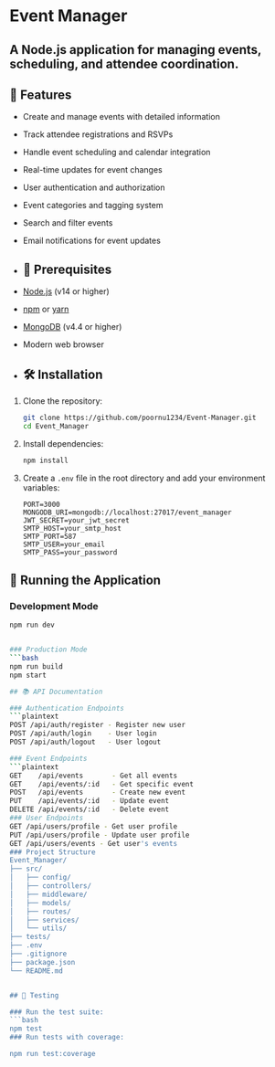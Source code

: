 # Event Manager

## A Node.js application for managing events, scheduling, and attendee coordination.

## 🚀 Features
- Create and manage events with detailed information
- Track attendee registrations and RSVPs
- Handle event scheduling and calendar integration
- Real-time updates for event changes
- User authentication and authorization
- Event categories and tagging system
- Search and filter events
- Email notifications for event updates

- ## 📝 Prerequisites
- [Node.js](https://nodejs.org/) (v14 or higher)
- [npm](https://www.npmjs.com/) or [yarn](https://yarnpkg.com/)
- [MongoDB](https://www.mongodb.com/) (v4.4 or higher)
- Modern web browser

- ## 🛠 Installation

1. Clone the repository:
   ```bash
   git clone https://github.com/poornu1234/Event-Manager.git
   cd Event_Manager

2. Install dependencies:
   ```bash
   npm install

3. Create a `.env` file in the root directory and add your environment variables:

   ```env
   PORT=3000
   MONGODB_URI=mongodb://localhost:27017/event_manager
   JWT_SECRET=your_jwt_secret
   SMTP_HOST=your_smtp_host
   SMTP_PORT=587
   SMTP_USER=your_email
   SMTP_PASS=your_password
## 🚦 Running the Application

### Development Mode
   ```bash
   npm run dev


### Production Mode
   ```bash
npm run build
npm start

## 📚 API Documentation

### Authentication Endpoints
   ```plaintext
   POST /api/auth/register - Register new user
   POST /api/auth/login    - User login
   POST /api/auth/logout   - User logout

### Event Endpoints
   ```plaintext
   GET    /api/events       - Get all events
   GET    /api/events/:id   - Get specific event
   POST   /api/events       - Create new event
   PUT    /api/events/:id   - Update event
   DELETE /api/events/:id   - Delete event
### User Endpoints
GET /api/users/profile - Get user profile
PUT /api/users/profile - Update user profile
GET /api/users/events - Get user's events
### Project Structure
Event_Manager/
├── src/
│   ├── config/
│   ├── controllers/
│   ├── middleware/
│   ├── models/
│   ├── routes/
│   ├── services/
│   └── utils/
├── tests/
├── .env
├── .gitignore
├── package.json
└── README.md


## 🧪 Testing

### Run the test suite:
   ```bash
   npm test
### Run tests with coverage:

  npm run test:coverage


